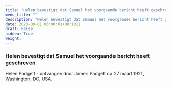 ```yaml
---
title: "Helen bevestigt dat Samuel het voorgaande bericht heeft geschreven"
menu_title: ""
description: "Helen bevestigt dat Samuel het voorgaande bericht heeft geschreven"
date: 2023-09-01 06:00:01+00:1011
draft: False
hidden: True
weight:
---
```

### Helen bevestigt dat Samuel het voorgaande bericht heeft geschreven

Helen Padgett - ontvangen door James Padgett op 27 maart 1921, Washington, DC, USA.
